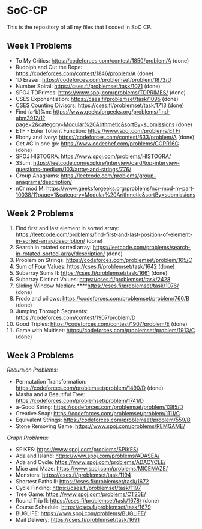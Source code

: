 # SoC-CP
This is the repository of all my files that I coded in SoC CP.
## Week 1 Problems

- To My Critics: https://codeforces.com/contest/1850/problem/A (done)
- Rudolph and Cut the Rope: https://codeforces.com/contest/1846/problem/A (done)
- 1D Eraser: https://codeforces.com/problemset/problem/1873/D
- Number Spiral: https://cses.fi/problemset/task/1071 (done)
- SPOJ TDPrimes: https://www.spoj.com/problems/TDPRIMES/ (done)
- CSES Exponentiation: https://cses.fi/problemset/task/1095 (done)
- CSES Counting Divisors: https://cses.fi/problemset/task/1713 (done)
- Find (a^b)%m: https://www.geeksforgeeks.org/problems/find-abm3912/1?page=2&category=Modular%20Arithmetic&sortBy=submissions (done)
- ETF - Euler Totient Function: https://www.spoj.com/problems/ETF/ 
- Ebony and Ivory: https://codeforces.com/contest/633/problem/A (done)
- Get AC in one go: https://www.codechef.com/problems/COPR16G (done)
- SPOJ HISTOGRA: https://www.spoj.com/problems/HISTOGRA/
- 3Sum: https://leetcode.com/explore/interview/card/top-interview-questions-medium/103/array-and-strings/776/
- Group Anagrams: https://leetcode.com/problems/group-anagrams/description/
- nCr mod M: https://www.geeksforgeeks.org/problems/ncr-mod-m-part-10038/1?page=1&category=Modular%20Arithmetic&sortBy=submissions

## Week 2 Problems

1. Find first and last element in sorted array: https://leetcode.com/problems/find-first-and-last-position-of-element-in-sorted-array/description/ (done)
2. Search in rotated sorted array: https://leetcode.com/problems/search-in-rotated-sorted-array/description/ (done)
3. Problem on Strings: https://codeforces.com/problemset/problem/165/C
4. Sum of Four Values: https://cses.fi/problemset/task/1642 (done)
5. Subarray Sums II: https://cses.fi/problemset/task/1661 (done)
6. Subarray Distinct Values: https://cses.fi/problemset/task/2428
7. Sliding Window Median: ****https://cses.fi/problemset/task/1076/ (done)
8. Frodo and pillows: https://codeforces.com/problemset/problem/760/B (done)
9. Jumping Through Segments: https://codeforces.com/contest/1907/problem/D
10. Good Triples: https://codeforces.com/contest/1907/problem/E (done)
11. Game with Multiset: https://codeforces.com/problemset/problem/1913/C (done)


## Week 3 Problems
*Recursion Problems:*

- Permutation Transformation: https://codeforces.com/problemset/problem/1490/D (done)
- Masha and a Beautiful Tree: https://codeforces.com/problemset/problem/1741/D
- a-Good String: https://codeforces.com/problemset/problem/1385/D
- Creative Snap: https://codeforces.com/problemset/problem/1111/C
- Equivalent Strings: https://codeforces.com/problemset/problem/559/B
- Stone Removing Game: https://www.spoj.com/problems/REMGAME/

*Graph Problems:*

- SPIKES: https://www.spoj.com/problems/SPIKES/
- Ada and Island: https://www.spoj.com/problems/ADASEA/
- Ada and Cycle: https://www.spoj.com/problems/ADACYCLE/
- Mice and Maze: https://www.spoj.com/problems/MICEMAZE/
- Monsters: https://cses.fi/problemset/task/1194
- Shortest Paths II: https://cses.fi/problemset/task/1672
- Cycle Finding: https://cses.fi/problemset/task/1197
- Tree Game: https://www.spoj.com/problems/CT23E/
- Round Trip II: https://cses.fi/problemset/task/1678/ (done)
- Course Schedule: https://cses.fi/problemset/task/1679
- BUGLIFE: https://www.spoj.com/problems/BUGLIFE/
- Mail Delivery: https://cses.fi/problemset/task/1691
